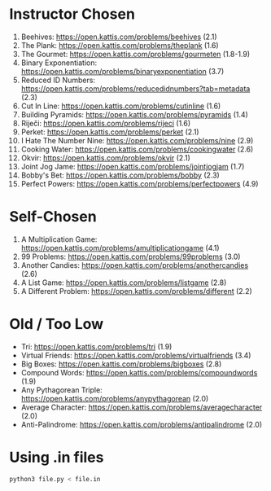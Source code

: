 # Instructor Chosen 
1. Beehives: https://open.kattis.com/problems/beehives (2.1)
2. The Plank: https://open.kattis.com/problems/theplank (1.6)
3. The Gourmet: https://open.kattis.com/problems/gourmeten (1.8-1.9)
4. Binary Exponentiation: https://open.kattis.com/problems/binaryexponentiation (3.7)
5. Reduced ID Numbers: https://open.kattis.com/problems/reducedidnumbers?tab=metadata (2.3)
6. Cut In Line: https://open.kattis.com/problems/cutinline (1.6)
7. Building Pyramids: https://open.kattis.com/problems/pyramids (1.4)
8. Riječi: https://open.kattis.com/problems/rijeci (1.6)
9. Perket: https://open.kattis.com/problems/perket (2.1)
10. I Hate The Number Nine: https://open.kattis.com/problems/nine (2.9)
11. Cooking Water: https://open.kattis.com/problems/cookingwater (2.6)
12. Okvir: https://open.kattis.com/problems/okvir (2.1)
13. Joint Jog Jame: https://open.kattis.com/problems/jointjogjam (1.7)
14. Bobby's Bet: https://open.kattis.com/problems/bobby (2.3)
15. Perfect Powers: https://open.kattis.com/problems/perfectpowers (4.9)

# Self-Chosen
1. A Multiplication Game: https://open.kattis.com/problems/amultiplicationgame (4.1)
2. 99 Problems: https://open.kattis.com/problems/99problems (3.0)
3. Another Candies: https://open.kattis.com/problems/anothercandies (2.6)
4. A List Game: https://open.kattis.com/problems/listgame (2.8)
5. A Different Problem: https://open.kattis.com/problems/different (2.2)

# Old / Too Low
- Tri: https://open.kattis.com/problems/tri (1.9) 
- Virtual Friends: https://open.kattis.com/problems/virtualfriends (3.4) <br />
- Big Boxes: https://open.kattis.com/problems/bigboxes (2.8) <br />
- Compound Words: https://open.kattis.com/problems/compoundwords (1.9)
- Any Pythagorean Triple: https://open.kattis.com/problems/anypythagorean (2.0) 
- Average Character: https://open.kattis.com/problems/averagecharacter (2.0)
- Anti-Palindrome: https://open.kattis.com/problems/antipalindrome (2.0)

# Using .in files
```bash
python3 file.py < file.in
```
